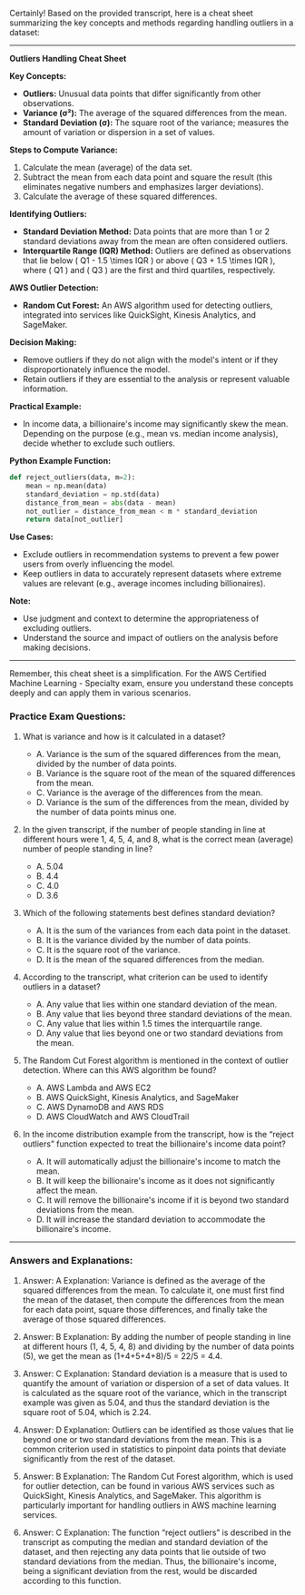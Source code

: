 Certainly! Based on the provided transcript, here is a cheat sheet summarizing the key concepts and methods regarding handling outliers in a dataset:

---

**Outliers Handling Cheat Sheet**

**Key Concepts:**
- **Outliers:** Unusual data points that differ significantly from other observations.
- **Variance (σ²):** The average of the squared differences from the mean.
- **Standard Deviation (σ):** The square root of the variance; measures the amount of variation or dispersion in a set of values.

**Steps to Compute Variance:**
1. Calculate the mean (average) of the data set.
2. Subtract the mean from each data point and square the result (this eliminates negative numbers and emphasizes larger deviations).
3. Calculate the average of these squared differences.

**Identifying Outliers:**
- **Standard Deviation Method:** Data points that are more than 1 or 2 standard deviations away from the mean are often considered outliers.
- **Interquartile Range (IQR) Method:** Outliers are defined as observations that lie below \( Q1 - 1.5 \times IQR \) or above \( Q3 + 1.5 \times IQR \), where \( Q1 \) and \( Q3 \) are the first and third quartiles, respectively.

**AWS Outlier Detection:**
- **Random Cut Forest:** An AWS algorithm used for detecting outliers, integrated into services like QuickSight, Kinesis Analytics, and SageMaker.

**Decision Making:**
- Remove outliers if they do not align with the model's intent or if they disproportionately influence the model.
- Retain outliers if they are essential to the analysis or represent valuable information.

**Practical Example:**
- In income data, a billionaire's income may significantly skew the mean. Depending on the purpose (e.g., mean vs. median income analysis), decide whether to exclude such outliers.

**Python Example Function:**
```python
def reject_outliers(data, m=2):
    mean = np.mean(data)
    standard_deviation = np.std(data)
    distance_from_mean = abs(data - mean)
    not_outlier = distance_from_mean < m * standard_deviation
    return data[not_outlier]
```
**Use Cases:**
- Exclude outliers in recommendation systems to prevent a few power users from overly influencing the model.
- Keep outliers in data to accurately represent datasets where extreme values are relevant (e.g., average incomes including billionaires).

**Note:** 
- Use judgment and context to determine the appropriateness of excluding outliers.
- Understand the source and impact of outliers on the analysis before making decisions.

---

Remember, this cheat sheet is a simplification. For the AWS Certified Machine Learning - Specialty exam, ensure you understand these concepts deeply and can apply them in various scenarios.

### Practice Exam Questions:

1. What is variance and how is it calculated in a dataset?
    - A. Variance is the sum of the squared differences from the mean, divided by the number of data points.
    - B. Variance is the square root of the mean of the squared differences from the mean.
    - C. Variance is the average of the differences from the mean.
    - D. Variance is the sum of the differences from the mean, divided by the number of data points minus one.

2. In the given transcript, if the number of people standing in line at different hours were 1, 4, 5, 4, and 8, what is the correct mean (average) number of people standing in line?
    - A. 5.04
    - B. 4.4
    - C. 4.0
    - D. 3.6

3. Which of the following statements best defines standard deviation?
    - A. It is the sum of the variances from each data point in the dataset.
    - B. It is the variance divided by the number of data points.
    - C. It is the square root of the variance.
    - D. It is the mean of the squared differences from the median.

4. According to the transcript, what criterion can be used to identify outliers in a dataset?
    - A. Any value that lies within one standard deviation of the mean.
    - B. Any value that lies beyond three standard deviations of the mean.
    - C. Any value that lies within 1.5 times the interquartile range.
    - D. Any value that lies beyond one or two standard deviations from the mean.

5. The Random Cut Forest algorithm is mentioned in the context of outlier detection. Where can this AWS algorithm be found?
    - A. AWS Lambda and AWS EC2
    - B. AWS QuickSight, Kinesis Analytics, and SageMaker
    - C. AWS DynamoDB and AWS RDS
    - D. AWS CloudWatch and AWS CloudTrail

6. In the income distribution example from the transcript, how is the “reject outliers” function expected to treat the billionaire's income data point?
    - A. It will automatically adjust the billionaire's income to match the mean.
    - B. It will keep the billionaire's income as it does not significantly affect the mean.
    - C. It will remove the billionaire's income if it is beyond two standard deviations from the mean.
    - D. It will increase the standard deviation to accommodate the billionaire's income.

---

### Answers and Explanations:

1. Answer: A
   Explanation: Variance is defined as the average of the squared differences from the mean. To calculate it, one must first find the mean of the dataset, then compute the differences from the mean for each data point, square those differences, and finally take the average of those squared differences.

2. Answer: B
   Explanation: By adding the number of people standing in line at different hours (1, 4, 5, 4, 8) and dividing by the number of data points (5), we get the mean as (1+4+5+4+8)/5 = 22/5 = 4.4.

3. Answer: C
   Explanation: Standard deviation is a measure that is used to quantify the amount of variation or dispersion of a set of data values. It is calculated as the square root of the variance, which in the transcript example was given as 5.04, and thus the standard deviation is the square root of 5.04, which is 2.24.

4. Answer: D
   Explanation: Outliers can be identified as those values that lie beyond one or two standard deviations from the mean. This is a common criterion used in statistics to pinpoint data points that deviate significantly from the rest of the dataset.

5. Answer: B
   Explanation: The Random Cut Forest algorithm, which is used for outlier detection, can be found in various AWS services such as QuickSight, Kinesis Analytics, and SageMaker. This algorithm is particularly important for handling outliers in AWS machine learning services.

6. Answer: C
   Explanation: The function “reject outliers” is described in the transcript as computing the median and standard deviation of the dataset, and then rejecting any data points that lie outside of two standard deviations from the median. Thus, the billionaire's income, being a significant deviation from the rest, would be discarded according to this function.
  